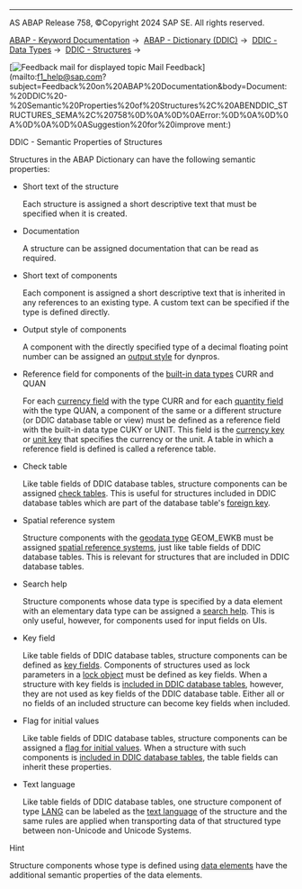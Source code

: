   

* * *

AS ABAP Release 758, ©Copyright 2024 SAP SE. All rights reserved.

[ABAP - Keyword Documentation](https://help.sap.com/doc/abapdocu_758_index_htm/7.58/en-US/abenabap.htm) →  [ABAP - Dictionary (DDIC)](https://help.sap.com/doc/abapdocu_758_index_htm/7.58/en-US/abenabap_dictionary.htm) →  [DDIC - Data Types](https://help.sap.com/doc/abapdocu_758_index_htm/7.58/en-US/abenddic_data_types.htm) →  [DDIC - Structures](https://help.sap.com/doc/abapdocu_758_index_htm/7.58/en-US/abenddic_structures.htm) → 

 [![](Mail.gif?object=Mail.gif "Feedback mail for displayed topic") Mail Feedback](mailto:f1_help@sap.com?subject=Feedback%20on%20ABAP%20Documentation&body=Document:%20DDIC%20-%20Semantic%20Properties%20of%20Structures%2C%20ABENDDIC_STRUCTURES_SEMA%2C%20758%0D%0A%0D%0AError:%0D%0A%0D%0A%0D%0A%0D%0ASuggestion%20for%20improve
ment:)

DDIC - Semantic Properties of Structures

Structures in the ABAP Dictionary can have the following semantic properties:

-   Short text of the structure
    
    Each structure is assigned a short descriptive text that must be specified when it is created.
    
-   Documentation
    
    A structure can be assigned documentation that can be read as required.
    
-   Short text of components
    
    Each component is assigned a short descriptive text that is inherited in any references to an existing type. A custom text can be specified if the type is defined directly.
    
-   Output style of components
    
    A component with the directly specified type of a decimal floating point number can be assigned an [output style](https://help.sap.com/doc/abapdocu_758_index_htm/7.58/en-US/abenddic_decimal_floating_point.htm) for dynpros.
    
-   Reference field for components of the [built-in data types](https://help.sap.com/doc/abapdocu_758_index_htm/7.58/en-US/abenddic_builtin_types.htm) CURR and QUAN
    
    For each [currency field](https://help.sap.com/doc/abapdocu_758_index_htm/7.58/en-US/abenddic_currency_field.htm) with the type CURR and for each [quantity field](https://help.sap.com/doc/abapdocu_758_index_htm/7.58/en-US/abenddic_quantity_field.htm) with the type QUAN, a component of the same or a different structure (or DDIC database table or view) must be defined as a reference field with the built-in data type CUKY or UNIT. This field is the [currency key](https://help.sap.com/doc/abapdocu_758_index_htm/7.58/en-US/abencurrency_key_glosry.htm "Glossary Entry") or [unit key](https://help.sap.com/doc/abapdocu_758_index_htm/7.58/en-US/abenunit_glosry.htm "Glossary Entry") that specifies the currency or the unit. A table in which a reference field is defined is called a reference table.
    
-   Check table
    
    Like table fields of DDIC database tables, structure components can be assigned [check tables](https://help.sap.com/doc/abapdocu_758_index_htm/7.58/en-US/abenddic_database_tables_checktab.htm). This is useful for structures included in DDIC database tables which are part of the database table's [foreign key](https://help.sap.com/doc/abapdocu_758_index_htm/7.58/en-US/abenddic_database_tables_forkey.htm).
    
-   Spatial reference system
    
    Structure components with the [geodata type](https://help.sap.com/doc/abapdocu_758_index_htm/7.58/en-US/abengeo_data_type_glosry.htm "Glossary Entry") GEOM\_EWKB must be assigned [spatial reference systems](https://help.sap.com/doc/abapdocu_758_index_htm/7.58/en-US/abenddic_database_tables_sptlrf.htm), just like table fields of DDIC database tables. This is relevant for structures that are included in DDIC database tables.
    
-   Search help
    
    Structure components whose data type is specified by a data element with an elementary data type can be assigned a [search help](https://help.sap.com/doc/abapdocu_758_index_htm/7.58/en-US/abensearch_help_glosry.htm "Glossary Entry"). This is only useful, however, for components used for input fields on UIs.
    
-   Key field
    
    Like table fields of DDIC database tables, structure components can be defined as [key fields](https://help.sap.com/doc/abapdocu_758_index_htm/7.58/en-US/abenddic_database_tables_key.htm). Components of structures used as lock parameters in a [lock object](https://help.sap.com/doc/abapdocu_758_index_htm/7.58/en-US/abenlock_object_glosry.htm "Glossary Entry") must be defined as key fields. When a structure with key fields is [included in DDIC database tables](https://help.sap.com/doc/abapdocu_758_index_htm/7.58/en-US/abenddic_database_tables_techstruc.htm), however, they are not used as key fields of the DDIC database table. Either all or no fields of an included structure can become key fields when included.
    
-   Flag for initial values
    
    Like table fields of DDIC database tables, structure components can be assigned a [flag for initial values](https://help.sap.com/doc/abapdocu_758_index_htm/7.58/en-US/abenddic_database_tables_init.htm). When a structure with such components is [included in DDIC database tables](https://help.sap.com/doc/abapdocu_758_index_htm/7.58/en-US/abenddic_database_tables_techstruc.htm), the table fields can inherit these properties.
    
-   Text language
    
    Like table fields of DDIC database tables, one structure component of type [LANG](abenddic_builtin_types.htm#@@ITOC@@ABENDDIC_BUILTIN_TYPES_7) can be labeled as the [text language](https://help.sap.com/doc/abapdocu_758_index_htm/7.58/en-US/abenddic_dbtab_text_language.htm) of the structure and the same rules are applied when transporting data of that structured type between non-Unicode and Unicode Systems.
    

Hint

Structure components whose type is defined using [data elements](https://help.sap.com/doc/abapdocu_758_index_htm/7.58/en-US/abenddic_data_elements.htm) have the additional semantic properties of the data elements.